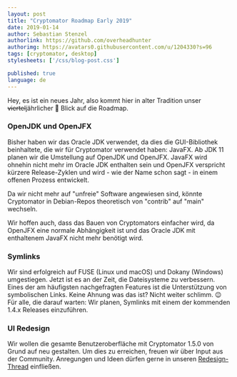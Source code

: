 ```yaml
---
layout: post
title: "Cryptomator Roadmap Early 2019"
date: 2019-01-14
author: Sebastian Stenzel
authorlink: https://github.com/overheadhunter
authorimg: https://avatars0.githubusercontent.com/u/1204330?s=96
tags: [cryptomator, desktop]
stylesheets: ['/css/blog-post.css']

published: true
language: de
---
```

Hey, es ist ein neues Jahr, also kommt hier in alter Tradition unser ~~viertel~~jährlicher :see_no_evil: Blick auf die Roadmap.


### OpenJDK und OpenJFX
Bisher haben wir das Oracle JDK verwendet, da dies die GUI-Bibliothek beinhaltete, die wir für Cryptomator verwendet haben: JavaFX. Ab JDK 11 planen wir die Umstellung auf OpenJDK und OpenJFX. JavaFX wird ohnehin nicht mehr im Oracle JDK enthalten sein und OpenJFX verspricht kürzere Release-Zyklen und wird - wie der Name schon sagt - in einem offenen Prozess entwickelt.

Da wir nicht mehr auf "unfreie" Software angewiesen sind, könnte Cryptomator in Debian-Repos theoretisch von "contrib" auf "main" wechseln. 

Wir hoffen auch, dass das Bauen von Cryptomators einfacher wird, da OpenJFX eine normale Abhängigkeit ist und das Oracle JDK mit enthaltenem JavaFX nicht mehr benötigt wird.


### Symlinks
Wir sind erfolgreich auf FUSE (Linux und macOS) und Dokany (Windows) umgestiegen. Jetzt ist es an der Zeit, die Dateisysteme zu verbessern. Eines der am häufigsten nachgefragten Features ist die Unterstützung von symbolischen Links. Keine Ahnung was das ist? Nicht weiter schlimm. :wink: Für alle, die darauf warten: Wir planen, Symlinks mit einem der kommenden 1.4.x Releases einzuführen.


### UI Redesign
Wir wollen die gesamte Benutzeroberfläche mit Cryptomator 1.5.0 von Grund auf neu gestalten. Um dies zu erreichen, freuen wir über Input aus der Community. Anregungen und Ideen dürfen gerne in unseren [Redesign-Thread](https://community.cryptomator.org/t/ui-redesign-thread/2850) einfließen.